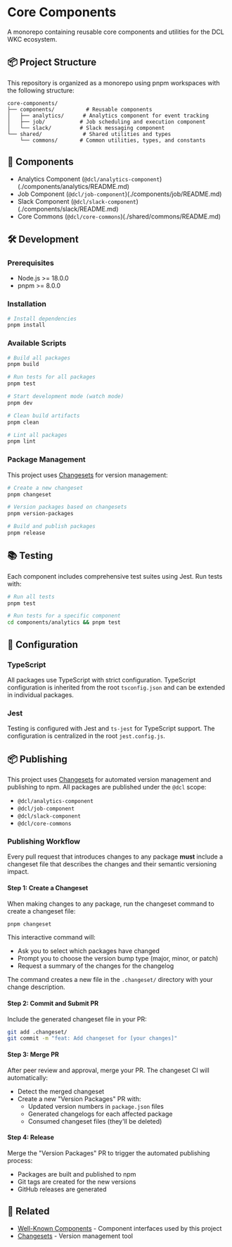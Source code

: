 # Core Components

A monorepo containing reusable core components and utilities for the DCL WKC ecosystem.

## 📦 Project Structure

This repository is organized as a monorepo using pnpm workspaces with the following structure:

```
core-components/
├── components/          # Reusable components
│   ├── analytics/      # Analytics component for event tracking
│   ├── job/           # Job scheduling and execution component
│   └── slack/         # Slack messaging component
└── shared/             # Shared utilities and types
    └── commons/       # Common utilities, types, and constants
```

## 🚀 Components

- Analytics Component (`@dcl/analytics-component`)(./components/analytics/README.md)
- Job Component (`@dcl/job-component`)(./components/job/README.md)
- Slack Component (`@dcl/slack-component`)(./components/slack/README.md)
- Core Commons (`@dcl/core-commons`)(./shared/commons/README.md)

## 🛠️ Development

### Prerequisites

- Node.js >= 18.0.0
- pnpm >= 8.0.0

### Installation

```bash
# Install dependencies
pnpm install
```

### Available Scripts

```bash
# Build all packages
pnpm build

# Run tests for all packages
pnpm test

# Start development mode (watch mode)
pnpm dev

# Clean build artifacts
pnpm clean

# Lint all packages
pnpm lint
```

### Package Management

This project uses [Changesets](https://github.com/changesets/changesets) for version management:

```bash
# Create a new changeset
pnpm changeset

# Version packages based on changesets
pnpm version-packages

# Build and publish packages
pnpm release
```

## 📚 Testing

Each component includes comprehensive test suites using Jest. Run tests with:

```bash
# Run all tests
pnpm test

# Run tests for a specific component
cd components/analytics && pnpm test
```

## 🔧 Configuration

### TypeScript

All packages use TypeScript with strict configuration. TypeScript configuration is inherited from the root `tsconfig.json` and can be extended in individual packages.

### Jest

Testing is configured with Jest and `ts-jest` for TypeScript support. The configuration is centralized in the root `jest.config.js`.

## 📦 Publishing

This project uses [Changesets](https://github.com/changesets/changesets) for automated version management and publishing to npm. All packages are published under the `@dcl` scope:

- `@dcl/analytics-component`
- `@dcl/job-component`
- `@dcl/slack-component`
- `@dcl/core-commons`

### Publishing Workflow

Every pull request that introduces changes to any package **must** include a changeset file that describes the changes and their semantic versioning impact.

#### Step 1: Create a Changeset

When making changes to any package, run the changeset command to create a changeset file:

```bash
pnpm changeset
```

This interactive command will:

- Ask you to select which packages have changed
- Prompt you to choose the version bump type (major, minor, or patch)
- Request a summary of the changes for the changelog

The command creates a new file in the `.changeset/` directory with your change description.

#### Step 2: Commit and Submit PR

Include the generated changeset file in your PR:

```bash
git add .changeset/
git commit -m "feat: Add changeset for [your changes]"
```

#### Step 3: Merge PR

After peer review and approval, merge your PR. The changeset CI will automatically:

- Detect the merged changeset
- Create a new "Version Packages" PR with:
  - Updated version numbers in `package.json` files
  - Generated changelogs for each affected package
  - Consumed changeset files (they'll be deleted)

#### Step 4: Release

Merge the "Version Packages" PR to trigger the automated publishing process:

- Packages are built and published to npm
- Git tags are created for the new versions
- GitHub releases are generated

## 🔗 Related

- [Well-Known Components](https://github.com/well-known-components/interfaces) - Component interfaces used by this project
- [Changesets](https://github.com/changesets/changesets) - Version management tool
